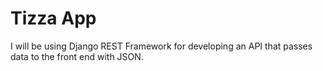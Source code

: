 # Tizza App
I will be using Django REST Framework for developing an API that passes data to the front end with JSON.